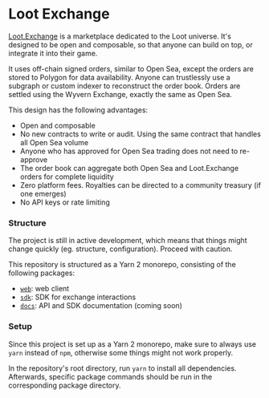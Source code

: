# Loot Exchange

[Loot.Exchange](https://www.loot.exchange) is a marketplace dedicated to the Loot universe. It's designed to be open and composable, so that anyone can build on top, or integrate it into their game.

It uses off-chain signed orders, similar to Open Sea, except the orders are stored to Polygon for data availability. Anyone can trustlessly use a subgraph or custom indexer to reconstruct the order book. Orders are settled using the Wyvern Exchange, exactly the same as Open Sea.

This design has the following advantages:

- Open and composable
- No new contracts to write or audit. Using the same contract that handles all Open Sea volume 
- Anyone who has approved for Open Sea trading does not need to re-approve
- The order book can aggregate both Open Sea and Loot.Exchange orders for complete liquidity
- Zero platform fees. Royalties can be directed to a community treasury (if one emerges)
- No API keys or rate limiting

### Structure

The project is still in active development, which means that things might change quickly (eg. structure, configuration). Proceed with caution.

This repository is structured as a Yarn 2 monorepo, consisting of the following packages:

- [`web`](./apps/web): web client
- [`sdk`](./packages/sdk): SDK for exchange interactions
- [`docs`](./apps/docs): API and SDK documentation (coming soon)

### Setup

Since this project is set up as a Yarn 2 monorepo, make sure to always use `yarn` instead of `npm`, otherwise some things might not work properly.

In the repository's root directory, run `yarn` to install all dependencies. Afterwards, specific package commands should be run in the corresponding package directory.
